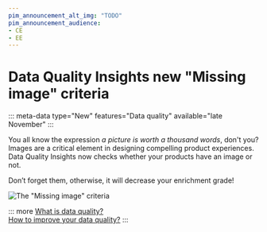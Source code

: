 ```yaml
---
pim_announcement_alt_img: "TODO"
pim_announcement_audience:
- CE
- EE
---
```


# Data Quality Insights new "Missing image" criteria
::: meta-data type="New" features="Data quality" available="late November" 
:::

You all know the expression _a picture is worth a thousand words_, don't you?  Images are a critical element in designing compelling product experiences. Data Quality Insights now checks whether your products have an image or not. 

Don’t forget them, otherwise, it will decrease your enrichment grade!

![The "Missing image" criteria](../img/TODO.png)

::: more
[What is data quality?](../articles/understand-data-quality.html)  
[How to improve your data quality?](../articles/improve-data-quality.html)
:::
